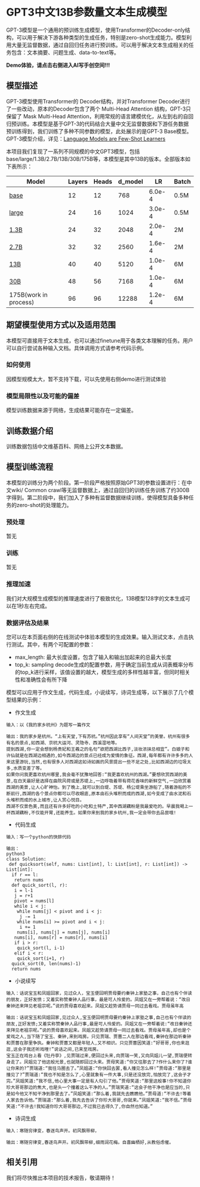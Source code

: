 
# GPT3中文13B参数量文本生成模型
GPT-3模型是一个通用的预训练生成模型，使用Transformer的Decoder-only结构，可以用于解决下游各种类型的生成任务，特别是zero-shot生成能力。模型利用大量无监督数据，通过自回归任务进行预训练。可以用于解决文本生成相关的任务包含：文本摘要、问题生成、data-to-text等。

**Demo体验，请点击右侧进入AI写手创空间!!!**
## 模型描述
GPT-3模型使用Transformer的 Decoder结构，并对Transformer Decoder进行了一些改动，原本的Decoder包含了两个 Multi-Head Attention 结构，GPT-3只保留了 Mask Multi-Head Attention，利用常规的语言建模优化，从左到右的自回归预训练。本模型是基于GPT-3的代码结合大量中文无监督数据和下游任务数据预训练得到，我们训练了多种不同参数的模型，此处展示的是GPT-3 Base模型。GPT-3模型介绍，详见：[Language Models are Few-Shot Learners
](https://arxiv.org/abs/2005.14165)

本项目我们复现了一系列不同规模的中文GPT3模型，包括base/large/1.3B/2.7B/13B/30B/175B等，本模型是其中13B的版本。全部版本如下表所示：

|Model|Layers|Heads|d_model|LR|Batch|
|---|---|---|---|---|---|
|[base](https://modelscope.cn/models/damo/nlp_gpt3_text-generation_chinese-base/summary)|12|12|768|6.0e-4|0.5M|
|[large](https://modelscope.cn/models/damo/nlp_gpt3_text-generation_chinese-large/summary)|24|16|1024|3.0e-4|0.5M|
|[1.3B](https://modelscope.cn/models/damo/nlp_gpt3_text-generation_1.3B/summary)|24|32|2048|2.0e-4|2M|
|[2.7B](https://modelscope.cn/models/damo/nlp_gpt3_text-generation_2.7B/summary)|32|32|2560|1.6e-4|2M|
|[13B](https://modelscope.cn/models/damo/nlp_gpt3_text-generation_13B/summary)|40|40|5120|1.0e-4|6M|
|[30B](https://modelscope.cn/models/damo/nlp_gpt3_text-generation_30B/summary)|48|56|7168|1.0e-4|6M|
|175B(work in process)|96|96|12288|1.2e-4|6M|

## 期望模型使用方式以及适用范围
本模型可直接用于文本生成，也可以通过finetune用于各类文本理解的任务。用户可以自行尝试各种输入文档。具体调用方式请参考代码示例。

### 如何使用
因模型规模太大，暂不支持下载，可以先使用右侧demo进行测试体验

### 模型局限性以及可能的偏差
模型训练数据来源于网络，生成结果可能存在一定偏差。

## 训练数据介绍
训练数据包括中文维基百科、网络上公开文本数据。

## 模型训练流程
本模型的训练分为两个阶段。第一阶段严格按照原始GPT3的参数设置进行：在中文wiki/ Common crawl等无监督数据上，通过自回归的训练任务训练了约300B字得到。第二阶段中，我们加入了多种有监督数据继续训练，使得模型具备多种任务的zero-shot的处理能力。

### 预处理
暂无

### 训练
暂无

### 推理加速
我们对大规模生成模型的推理速度进行了极致优化，13B模型128字的文本生成可以在1秒左右完成。

### 数据评估及结果
您可以在本页面右侧的在线测试中体验本模型的生成效果。输入测试文本，点击执行测试。其中，有两个可配置的参数：
- max_length: 最大长度设置，包含了输入和输出加起来的总最大长度
- top_k: sampling decode生成的配置参数，用于确定当前生成从词表概率分布的top_k进行采样，该值设置的越大，模型生成的多样性越丰富，但同时相关性和准确性会有所下降

模型可以应用于作文生成，代码生成，小说续写，诗词生成等，以下展示了几个模型结果的示例：
- 作文生成
```
输入：以《我的家乡杭州》为题写一篇作文

输出：我的家乡是杭州。“上有天堂,下有苏杭。”杭州因此享有“人间天堂”的美誉。杭州有很多有名的景点,如西湖、京杭大运河、灵隐寺、西溪湿地等。
提到西湖,你一定会想到杨贵妃和王羲之的名句“欲把西湖比西子,淡妆浓抹总相宜”。白娘子和许仙就是在西湖边相遇的,如今西湖边的景点已经成为爱情的象征。西湖,每年都有许许多多的人来这里游玩,当然,也有很多人对西湖这如诗如画的风景提出一些不足之处,比如西湖边的垃圾太多,水质变差了等。
如果你问我更喜欢杭州哪里,我会毫不犹豫地回答:“我更喜欢杭州的西湖。”要想欣赏西湖的美景,在白天最好是选择在曲院风荷或是苏堤上,一边呼吸着带有荷花香味的新鲜空气,一边欣赏着西湖的美景,让人心旷神怡。到了晚上,就可以到白堤、苏堤、杨公堤乘坐游船了,随着游船的不断前行,西湖的各个景点你都可以尽收眼底,原本由石头堆积而成的西湖,如今变成了由水泥和石头堆积而成的水上城市,让人赏心悦目。
西湖不仅景色美,而且还有许多好吃的小吃和土特产,其中西湖藕粉是我最爱吃的。早晨我喝上一杯西湖藕粉,不仅能开胃,还能养生。如果你来到我的家乡杭州,我一定会带你去品尝哦!

```

- 代码生成
```
输入：写一个python的快排代码

输出：
python3
class Solution:
 def quicksort(self, nums: List[int], l: List[int], r: List[int]) -> List[int]:
  if r == l:
   return nums
  def quick_sort(l, r):
   i = l-1
   j = r+1
   pivot = nums[l]
   while i < j:
    while nums[j] < pivot and i < j:
     j -= 1
    while nums[i] >= pivot and i < j:
     i += 1
    nums[i], nums[j] = nums[j], nums[i]
   nums[i], nums[r] = nums[r], nums[i]
   if i > r:
    quick_sort(l, i-1)
   elif i < r:
    quick_sort(i+1, r)
  quick_sort(0, len(nums)-1)
  return nums
```

- 小说续写
```
输入：话说宝玉和凤姐回家，见过众人，宝玉便回明贾母要约秦钟上家塾之事，自己也有个伴读的朋友，正好发愤；又着实称赞秦钟人品行事，最是可人怜爱的。凤姐又在一旁帮着说：“改日秦钟还来拜见老祖宗呢。”说的贾母喜欢起来。凤姐又趁势请贾母一同过去看戏。贾母虽年高

输出：话说宝玉和凤姐回家,见过众人,宝玉便回明贾母要约秦钟上家塾之事,自己也有个伴读的朋友,正好发愤;又着实称赞秦钟人品行事,最是可人怜爱的。凤姐又在一旁帮着说:“改日秦钟还来拜见老祖宗呢。”说的贾母喜欢起来。凤姐又趁势请贾母一同过去看戏。贾母虽年高,却也是个爱戏之人,当下随了宝玉、秦钟,来到戏房。只见贾瑞、贾蔷二人在那边看戏,秦钟在那边听秦钟和贾蔷在那里争执。秦钟和贾蔷又都是年轻人,又不相识。只见贾蔷因笑道:“好哥哥,你也来逛逛,这会子我还听戏哩!”说话之间,已来至戏房。
宝玉正在戏台上看《牡丹亭》,见贾瑞过来,便回过头来,向贾瑞一笑,又向凤姐儿一望,贾瑞便转身走了。凤姐见了他这般光景,也就随即回过头来。贾母笑道:“你又往那去了?作什么来你了?谁让你来的?”贾瑞道:“我往马圈去了。”凤姐道:“你快回去罢,看人撞见怎么样!”贾母道:“那里是撞见了?”贾瑞道:“我也不知是怎么了,心里就象有一件大事,只是还没放完,怕放完了,这会子才完。”凤姐笑道:“我不信,他心里大事一定是有人勾引了他。”贾母笑道:“那里这般事!你不知道你珍大哥哥那边的焦大,也是头一个撞着这么干净的人。”贾瑞笑道:“这会子他干净也是应当的,只是如今他又不知干净到那里去了。”凤姐笑道:“那么着,我就先去瞧瞧他。”贾母道:“不许去!等着人家去告诉他。”贾瑞道:“那么着,我先去告诉了你珍大哥哥,你就来。”凤姐笑道:“我不信。”贾母笑道:“不许去!我知道你珍大哥哥那边,不过我已去得久了,你自然也知道。”
```

- 诗词生成
```
输入：寒随穷律变，春逐鸟声开。初风飘带柳，

输出：寒随穷律变,春逐鸟声开。初风飘带柳,细雨润花梅。自喜幽栖好,从教俗虑催。
```

## 相关引用
我们将尽快推出本项目的技术报告，敬请期待！
